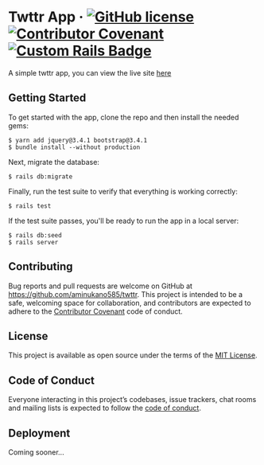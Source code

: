 # Twttr App &middot; [![GitHub license](https://img.shields.io/badge/license-MIT-blue.svg)](https://github.com/aminukano585/twttr/blob/master/LICENSE.md) [![Contributor Covenant](https://img.shields.io/badge/Contributor%20Covenant-v2.0%20adopted-ff69b4.svg)](code_of_conduct.md) [![Custom Rails Badge](https://img.shields.io/badge/dynamic/json.svg?style=flat&logo=rails&logoColor=%23cc0000&label=Ruby%20on%20Rails&url=https://raw.githubusercontent.com/aminukano585/twttr/master/package.json&query=$.rails&color=brightgreen)](https://github.com/rails/rails/tree/v6.0.2.1)

A simple twttr app, you can view the live site <a href="https://safe-beyond-09622.herokuapp.com/" target="_blank">here<a>

## Getting Started

To get started with the app, clone the repo and then install the needed gems:

```
$ yarn add jquery@3.4.1 bootstrap@3.4.1
$ bundle install --without production
```

Next, migrate the database:

```
$ rails db:migrate
```

Finally, run the test suite to verify that everything is working correctly:

```
$ rails test
```

If the test suite passes, you'll be ready to run the app in a local server:

```
$ rails db:seed
$ rails server
```

## Contributing

Bug reports and pull requests are welcome on GitHub at https://github.com/aminukano585/twttr. This project is intended to be a safe, welcoming space for collaboration, and contributors are expected to adhere to the [Contributor Covenant](http://contributor-covenant.org) code of conduct.

## License

This project is available as open source under the terms of the [MIT License](https://github.com/aminukano585/twttr/blob/master/LICENSE.md).

## Code of Conduct

Everyone interacting in this project’s codebases, issue trackers, chat rooms and mailing lists is expected to follow the [code of conduct](https://github.com/aminukano585/twttr/blob/master/CODE_OF_CONDUCT.md).

## Deployment

Coming sooner...